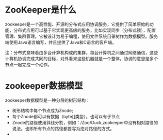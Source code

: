 # ZooKeeper是什么
zookeeper是一个高性能、开源的分布式应用协调服务，它提供了简单原始的功能，分布式应用可以基于它实现更高级的服务，比如实现同步（分布式锁），配置管理、集群管理。它被设计为易于编程，使用文件系统目录树作为数据模型。服务端使用Java语言编写，并且提供了Java和C语言的客户端。

注：分布式意味着由多台计算机构成的集群，每台计算机之间通过网络通信，这些计算机协调完成共同的目标，对外看来这些机器就是一个整体，协调的意思是多个节点一起完成一个动作。

# zookeeper数据模型
zookeeper数据模型是一种分层的树形结构：
- 树形结构中每个节点成为Znode;
- 每个Znode都可以有数据（byte[]类型），也可以有子节点
- Znode的路径使用斜线分割，例如：/Zoo/Duck,zookeeper中没有相对路径的说法，也即所有节点的路径都要写为绝对路径的方式。
- 
